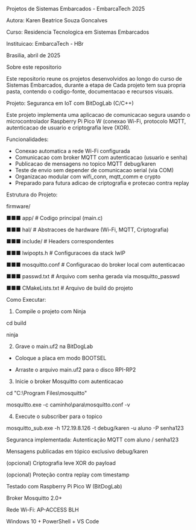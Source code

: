 Projetos de Sistemas Embarcados - EmbarcaTech 2025

Autora: Karen Beatrice Souza Goncalves

Curso: Residencia Tecnologica em Sistemas Embarcados

Instituicao: EmbarcaTech - HBr

Brasilia, abril de 2025

Sobre este repositorio

Este repositorio reune os projetos desenvolvidos ao longo do curso de Sistemas Embarcados, durante a etapa de Cada projeto tem sua propria pasta, contendo o codigo-fonte, documentacao e recursos visuais.

Projeto: Seguranca em IoT com BitDogLab (C/C++)

Este projeto implementa uma aplicacao de comunicacao segura usando o microcontrolador Raspberry Pi Pico W (conexao Wi-Fi, protocolo MQTT, autenticacao de usuario e criptografia leve (XOR).

Funcionalidades:
- Conexao automatica a rede Wi-Fi configurada
- Comunicacao com broker MQTT com autenticacao (usuario e senha)
- Publicacao de mensagens no topico MQTT debug/karen
- Teste de envio sem depender de comunicacao serial (via COM)
- Organizacao modular com wifi_conn, mqtt_comm e crypto
- Preparado para futura adicao de criptografia e protecao contra replay

Estrutura do Projeto:

firmware/

■■■ app/ # Codigo principal (main.c)

■■■ hal/ # Abstracoes de hardware (Wi-Fi, MQTT, Criptografia)

■■■ include/ # Headers correspondentes

■■■ lwipopts.h # Configuracoes da stack lwIP

■■■ mosquitto.conf # Configuracao do broker local com autenticacao

■■■ passwd.txt # Arquivo com senha gerada via mosquitto_passwd

■■■ CMakeLists.txt # Arquivo de build do projeto

Como Executar:

1. Compile o projeto com Ninja

 cd build
 
 ninja

2. Grave o main.uf2 na BitDogLab

 - Coloque a placa em modo BOOTSEL
 
 - Arraste o arquivo main.uf2 para o disco RPI-RP2

3. Inicie o broker Mosquitto com autenticacao

 cd "C:\Program Files\mosquitto"
 
 mosquitto.exe -c caminho\para\mosquitto.conf -v

4. Execute o subscriber para o topico

 mosquitto_sub.exe -h 172.19.8.126 -t debug/karen -u aluno -P senha123

Seguranca implementada:
 Autenticação MQTT com aluno / senha123

 Mensagens publicadas em tópico exclusivo debug/karen

(opcional) Criptografia leve XOR do payload

(opcional) Proteção contra replay com timestamp

Testado com
Raspberry Pi Pico W (BitDogLab)

Broker Mosquitto 2.0+

Rede Wi-Fi: AP-ACCESS BLH

Windows 10 + PowerShell + VS Code






